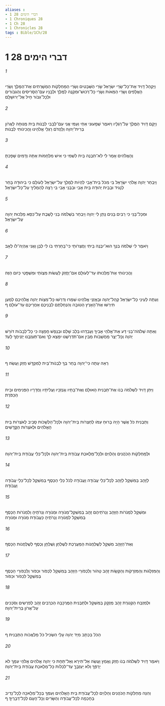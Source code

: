 ```yaml
---
aliases : 
- 1 דברי הימים 28
- 1 Chroniques 28
- 1 Ch 28
- 1 Chronicles 28
tags : Bible/1Ch/28
---
```


# 1 דברי הימים 28

###### 1
וַיַּקְהֵל דָּוִיד אֶת־כָּל־שָׂרֵי יִשְׂרָאֵל שָׂרֵי הַשְּׁבָטִים וְשָׂרֵי הַמַּחְלְקֹות הַמְשָׁרְתִים אֶת־הַמֶּלֶךְ וְשָׂרֵי הָאֲלָפִים וְשָׂרֵי הַמֵּאֹות וְשָׂרֵי כָל־רְכוּשׁ־וּמִקְנֶה לַמֶּלֶךְ וּלְבָנָיו עִם־הַסָּרִיסִים וְהַגִּבֹּורִים וּלְכָל־גִּבֹּור חָיִל אֶל־יְרוּשָׁלִָם׃
###### 2
וַיָּקָם דָּוִיד הַמֶּלֶךְ עַל־רַגְלָיו וַיֹּאמֶר שְׁמָעוּנִי אַחַי וְעַמִּי אֲנִי עִם־לְבָבִי לִבְנֹות בֵּית מְנוּחָה לַאֲרֹון בְּרִית־יְהוָה וְלַהֲדֹם רַגְלֵי אֱלֹהֵינוּ וַהֲכִינֹותִי לִבְנֹות׃
###### 3
וְהָאֱלֹהִים אָמַר לִי לֹא־תִבְנֶה בַיִת לִשְׁמִי כִּי אִישׁ מִלְחָמֹות אַתָּה וְדָמִים שָׁפָכְתָּ׃
###### 4
וַיִּבְחַר יְהוָה אֱלֹהֵי יִשְׂרָאֵל בִּי מִכֹּל בֵּית־אָבִי לִהְיֹות לְמֶלֶךְ עַל־יִשְׂרָאֵל לְעֹולָם כִּי בִיהוּדָה בָּחַר לְנָגִיד וּבְבֵית יְהוּדָה בֵּית אָבִי וּבִבְנֵי אָבִי בִּי רָצָה לְהַמְלִיךְ עַל־כָּל־יִשְׂרָאֵל׃
###### 5
וּמִכָּל־בָּנַי כִּי רַבִּים בָּנִים נָתַן לִי יְהוָה וַיִּבְחַר בִּשְׁלֹמֹה בְנִי לָשֶׁבֶת עַל־כִּסֵּא מַלְכוּת יְהוָה עַל־יִשְׂרָאֵל׃
###### 6
וַיֹּאמֶר לִי שְׁלֹמֹה בִנְךָ הוּא־יִבְנֶה בֵיתִי וַחֲצֵרֹותָי כִּי־בָחַרְתִּי בֹו לִי לְבֵן וַאֲנִי אֶהְיֶה־לֹּו לְאָב׃
###### 7
וַהֲכִינֹותִי אֶת־מַלְכוּתֹו עַד־לְעֹולָם אִם־יֶחֱזַק לַעֲשֹׂות מִצְוֹתַי וּמִשְׁפָּטַי כַּיֹּום הַזֶּה׃
###### 8
וְעַתָּה לְעֵינֵי כָל־יִשְׂרָאֵל קְהַל־יְהוָה וּבְאָזְנֵי אֱלֹהֵינוּ שִׁמְרוּ וְדִרְשׁוּ כָּל־מִצְוֹת יְהוָה אֱלֹהֵיכֶם לְמַעַן תִּירְשׁוּ אֶת־הָאָרֶץ הַטֹּובָה וְהִנְחַלְתֶּם לִבְנֵיכֶם אַחֲרֵיכֶם עַד־עֹולָם׃ ף
###### 9
וְאַתָּה שְׁלֹמֹה־בְנִי דַּע אֶת־אֱלֹהֵי אָבִיךָ וְעָבְדֵהוּ בְּלֵב שָׁלֵם וּבְנֶפֶשׁ חֲפֵצָה כִּי כָל־לְבָבֹות דֹּורֵשׁ יְהוָה וְכָל־יֵצֶר מַחֲשָׁבֹות מֵבִין אִם־תִּדְרְשֶׁנּוּ יִמָּצֵא לָךְ וְאִם־תַּעַזְבֶנּוּ יַזְנִיחֲךָ לָעַד׃
###### 10
רְאֵה עַתָּה כִּי־יְהוָה בָּחַר בְּךָ לִבְנֹות־בַּיִת לַמִּקְדָּשׁ חֲזַק וַעֲשֵׂה׃ ף
###### 11
וַיִּתֵּן דָּוִיד לִשְׁלֹמֹה בְנֹו אֶת־תַּבְנִית הָאוּלָם וְאֶת־בָּתָּיו וְגַנְזַכָּיו וַעֲלִיֹּתָיו וַחֲדָרָיו הַפְּנִימִים וּבֵית הַכַּפֹּרֶת׃
###### 12
וְתַבְנִית כֹּל אֲשֶׁר הָיָה בָרוּחַ עִמֹּו לְחַצְרֹות בֵּית־יְהוָה וּלְכָל־הַלְּשָׁכֹות סָבִיב לְאֹצְרֹות בֵּית הָאֱלֹהִים וּלְאֹצְרֹות הַקֳּדָשִׁים׃
###### 13
וּלְמַחְלְקֹות הַכֹּהֲנִים וְהַלְוִיִּם וּלְכָל־מְלֶאכֶת עֲבֹודַת בֵּית־יְהוָה וּלְכָל־כְּלֵי עֲבֹודַת בֵּית־יְהוָה׃
###### 14
לַזָּהָב בַּמִּשְׁקָל לַזָּהָב לְכָל־כְּלֵי עֲבֹודָה וַעֲבֹודָה לְכֹל כְּלֵי הַכֶּסֶף בְּמִשְׁקָל לְכָל־כְּלֵי עֲבֹודָה וַעֲבֹודָה׃
###### 15
וּמִשְׁקָל לִמְנֹרֹות הַזָּהָב וְנֵרֹתֵיהֶם זָהָב בְּמִשְׁקַל־מְנֹורָה וּמְנֹורָה וְנֵרֹתֶיהָ וְלִמְנֹרֹות הַכֶּסֶף בְּמִשְׁקָל לִמְנֹורָה וְנֵרֹתֶיהָ כַּעֲבֹודַת מְנֹורָה וּמְנֹורָה׃
###### 16
וְאֶת־הַזָּהָב מִשְׁקָל לְשֻׁלְחֲנֹות הַמַּעֲרֶכֶת לְשֻׁלְחַן וְשֻׁלְחָן וְכֶסֶף לְשֻׁלְחֲנֹות הַכָּסֶף׃
###### 17
וְהַמִּזְלָגֹות וְהַמִּזְרָקֹות וְהַקְּשָׂוֹת זָהָב טָהֹור וְלִכְפֹורֵי הַזָּהָב בְּמִשְׁקָל לִכְפֹור וּכְפֹור וְלִכְפֹורֵי הַכֶּסֶף בְּמִשְׁקָל לִכְפֹור וּכְפֹור׃
###### 18
וּלְמִזְבַּח הַקְּטֹרֶת זָהָב מְזֻקָּק בַּמִּשְׁקָל וּלְתַבְנִית הַמֶּרְכָּבָה הַכְּרֻבִים זָהָב לְפֹרְשִׂים וְסֹכְכִים עַל־אֲרֹון בְּרִית־יְהוָה׃
###### 19
הַכֹּל בִּכְתָב מִיַּד יְהוָה עָלַי הִשְׂכִּיל כֹּל מַלְאֲכֹות הַתַּבְנִית׃ ף
###### 20
וַיֹּאמֶר דָּוִיד לִשְׁלֹמֹה בְנֹו חֲזַק וֶאֱמַץ וַעֲשֵׂה אַל־תִּירָא וְאַל־תֵּחָת כִּי יְהוָה אֱלֹהִים אֱלֹהַי עִמָּךְ לֹא יַרְפְּךָ וְלֹא יַעַזְבֶךָּ עַד־לִכְלֹות כָּל־מְלֶאכֶת עֲבֹודַת בֵּית־יְהוָה׃
###### 21
וְהִנֵּה מַחְלְקֹות הַכֹּהֲנִים וְהַלְוִיִּם לְכָל־עֲבֹודַת בֵּית הָאֱלֹהִים וְעִמְּךָ בְכָל־מְלָאכָה לְכָל־נָדִיב בַּחָכְמָה לְכָל־עֲבֹודָה וְהַשָּׂרִים וְכָל־הָעָם לְכָל־דְּבָרֶיךָ׃ ף
